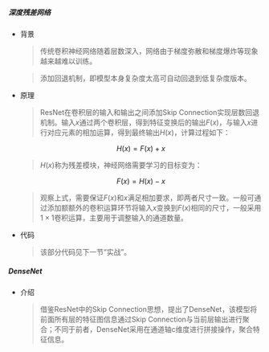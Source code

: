 ##### 深度残差网络

+ 背景

  > 传统卷积神经网络随着层数深入，网络由于梯度弥散和梯度爆炸等现象越来越难以训练。

  > 添加回退机制，即模型本身复杂度太高可自动回退到低复杂度版本。

+ 原理

  > ResNet在卷积层的输入和输出之间添加Skip Connection实现层数回退机制。输入$x$通过两个卷积层，得到特征变换后的输出$F(x)$，与输入$x$进行对应元素的相加运算，得到最终输出$H(x)$，计算过程如下：

  $$
  H(x) = F(x) + x \tag{1}
  $$

  > $H(x)$称为残差模块，神经网络需要学习的目标变为：

  $$
  F(x) = H(x) - x \tag{2}
  $$

  > 观察上式，需要保证$F(x)$和$x$满足相加要求，即两者尺寸一致。一般可通过添加额额外的卷积运算环节将输入$x$变换到$F(x)$相同的尺寸，一般采用$1 \times 1$卷积运算，主要用于调整输入的通道数量。

+ 代码

  > 该部分代码见下一节“实战”。

##### DenseNet

+ 介绍

  > 借鉴ResNet中的Skip Connection思想，提出了DenseNet，该模型将前面所有层的特征图信息通过Skip Connection与当前层输出进行聚合；不同于前者，DenseNet采用在通道轴c维度进行拼接操作，聚合特征信息。